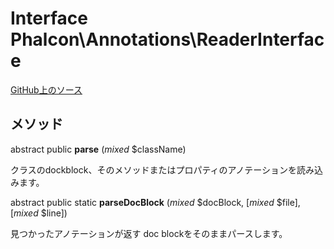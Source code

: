 # Interface **Phalcon\\Annotations\\ReaderInterface**

<a href="https://github.com/phalcon/cphalcon/blob/master/phalcon/annotations/readerinterface.zep" class="btn btn-default btn-sm">GitHub上のソース</a>

## メソッド

abstract public **parse** (*mixed* $className)

クラスのdockblock、そのメソッドまたはプロパティのアノテーションを読み込みます。

abstract public static **parseDocBlock** (*mixed* $docBlock, [*mixed* $file], [*mixed* $line])

見つかったアノテーションが返す doc blockをそのままパースします。